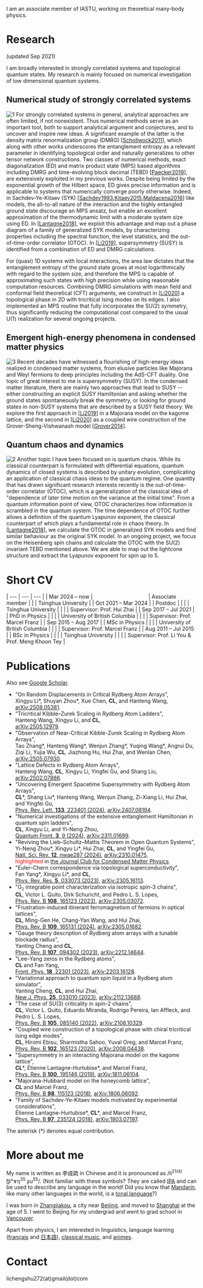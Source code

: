 I am an associate member of IASTU, working on theoretical many-body physics.

# Research
(updated Sep 2021)

I am broadly interested in strongly correlated systems and topological quantum states. 
My research is mainly focused on numerical investigation of low dimensional quantum systems.

## Numerical study of strongly correlated systems
![1](https://raw.githubusercontent.com/chengshul/chengshul.github.io/main/1.png)
For strongly correlated systems in general, analytical approaches are often limited, if not nonexistent. 
Thus numerical methods serve as an important tool, both to support analytical argument and conjectures, and to uncover and inspire new ideas. 
A significant example of the latter is the density matrix renormalization group (DMRG) \[[Schollwock2011](https://doi.org/10.1016/j.aop.2010.09.012)\], which along with other works underscores the entanglement entropy as a relevant parameter in identifying topological order and naturally generalizes to other tensor network constructions. 
Two classes of numerical methods, exact diagonalization (ED) and matrix product state (MPS) based algorithms including DMRG and time-evolving block decimal (TEBD) \[[Paecker2019](https://doi.org/10.1016/j.aop.2019.167998)\], are extensively exploited in my previous works. 
Despite being limited by the exponential growth of the Hilbert space, ED gives precise information and is applicable to systems that numerically converge poorly otherwise. 
Indeed, in Sachdev-Ye-Kitaev (SYK) \[[Sachdev1993](https://doi.org/10.1103/PhysRevLett.70.3339),[Kitaev2015](https://online.kitp.ucsb.edu/online/entangled15/kitaev/),[Maldacena2016](https://doi.org/10.1103/PhysRevD.94.106002)\] like models, the all-to-all nature of the interaction and the highly entangled ground state discourage an MPS ansatz, but enable an excellent approximation of the thermodynamic limit with a moderate system size using ED. 
In \[[Lantagne2018](https://doi.org/10.1103/PhysRevB.97.235124)\], we exploit this advantage and map out a phase diagram of a family of generalized SYK models, by characterizing properties including the spectral function, the level statistics, and the out-of-time-order correlator (OTOC). 
In \[[Li2019](https://doi.org/10.1103/PhysRevB.100.195146)\], supersymmetry (SUSY) is identified from a combination of ED and DMRG calculations.


For (quasi) 1D systems with local interactions, the area law dictates that the entanglement entropy of the ground state grows at most logarithmically with regard to the system size, and therefore the MPS is capable of approximating such states with high precision while using reasonable computation resources. 
Combining DMRG simulations with mean field and conformal field theoretical (CFT) arguments, we construct in \[[Li2020](https://doi.org/10.1103/PhysRevB.102.165123)\] a topological phase in 2D with tricritical Ising modes on its edges. I also implemented an MPS routine that fully incorporates the SU(2) symmetry, thus significantly reducing the computational cost compared to the usual U(1) realization for several ongoing projects.

## Emergent high-energy phenomena in condensed matter physics
![3](https://raw.githubusercontent.com/chengshul/chengshul.github.io/main/3.png)
Recent decades have witnessed a flourishing of high-energy ideas realized in condensed matter systems, from elusive particles like Majorana and Weyl fermions to deep principles including the AdS-CFT duality. One topic of great interest to me is supersymmetry (SUSY).
In the condensed matter literature, there are mainly two approaches that lead to SUSY -- either constructing an explicit SUSY Hamiltonian and asking whether the ground states spontaneously break the symmetry, or looking for ground states in non-SUSY systems that are described by a SUSY field theory. 
We explore the first approach in \[[Li2019](https://doi.org/10.1103/PhysRevB.100.195146)\] in a Majorana model on the kagome lattice, and the second in \[[Li2020](https://doi.org/10.1103/PhysRevB.102.165123)\] as a coupled wire construction of the Grover-Sheng-Vishwanash model \[[Grover2014](https://doi.org/10.1126/science.1248253)\].

## Quantum chaos and dynamics
![2](https://raw.githubusercontent.com/chengshul/chengshul.github.io/main/2.png)
Another topic I have been focused on is quantum chaos. 
While its classical counterpart is formulated with differential equations, quantum dynamics of closed systems is described by unitary evolution, complicating an application of classical chaos ideas to the quantum regime. 
One quantity that has drawn significant research interests recently is the out-of-time-order correlator (OTOC), which is a generalization of the classical idea of "dependence of later time motion on the variance at the initial time". 
From a quantum information point of view, OTOC characterizes how information is scrambled in the quantum system. The time dependence of OTOC further allows a definition of the quantum Lyapunov exponent, the classical counterpart of which plays a fundamental role in chaos theory. 
In \[[Lantagne2018](https://doi.org/10.1103/PhysRevB.97.235124)\], we calculate the OTOC in generalized SYK models and find similar behaviour as the original SYK model. 
In an ongoing project, we focus on the Heisenberg spin chains and calculate the OTOC with the SU(2) invariant TEBD mentioned above. We are able to map out the lightcone structure and extract the Lyapunov exponent for spin up to 5.

# Short CV

| --- | --- | --- |
| Mar 2024 – now | &emsp;&emsp;&emsp;&emsp;&emsp;&emsp;&emsp;&emsp;&emsp;&emsp; | Associate member 
| | | Tsinghua University |
| Oct 2021 – Mar 2024 | | Postdoc |
| | | Tsinghua University |
| | | Supervisor: Prof. Hui Zhai |
| Sep 2017 – Jul 2021 | | PhD in Physics |
| | | University of British Columbia |
| | | Supervisor: Prof. Marcel Franz |
| Sep 2015 – Aug 2017 | | MSc in Physics |
| | | University of British Columbia |
| | | Supervisor: Prof. Marcel Franz |
| Aug 2011 – Jul 2015 | | BSc in Physics |
| | | Tsinghua University |
| | | Supervisor: Prof. Li You & Prof. Meng Khoon Tey |

# Publications
Also see [Google Scholar](https://scholar.google.ca/citations?user=JAjlLSwAAAAJ&hl=en).  
* "On Random Displacements in Critical Rydberg Atom Arrays”,\
Xingyu Li\*, Shuyan Zhou\*, Xue Chen, **CL**, and Hanteng Wang,\
[arXiv:2508.05381](https://arxiv.org/abs/2508.05381).
* "Tricritical Kibble–Zurek Scaling in Rydberg Atom Ladders",\
Hanteng Wang, Xingyu Li, and **CL**,\
[arXiv:2505.12979](https://arxiv.org/abs/2505.12979).
* "Observation of Near-Critical Kibble-Zurek Scaling in Rydberg Atom Arrays",\
Tao Zhang\*, Hanteng Wang\*, Wenjun Zhang\*, Yuqing Wang\*, Angrui Du, Ziqi Li, Yujia Wu, **CL**, Jiazhong Hu, Hui Zhai, and Wenlan Chen,\
[arXiv:2505.07930](https://arxiv.org/abs/2505.07930).
* "Lattice Defects in Rydberg Atom Arrays",\
Hanteng Wang, **CL**, Xingyu Li, Yingfei Gu, and Shang Liu,\
[arXiv:2502.07886](https://arxiv.org/abs/2502.07886).
* "Uncovering Emergent Spacetime Supersymmetry with Rydberg Atom Arrays",\
**CL**\*, Shang Liu\*, Hanteng Wang, Wenjun Zhang, Zi-Xiang Li, Hui Zhai, and Yingfei Gu,\
[Phys. Rev. Lett. **133**, 223401 (2024)](https://doi.org/10.1103/PhysRevLett.133.223401), [arXiv:2407.08194](https://arxiv.org/abs/2407.08194).
* "Numerical investigations of the extensive entanglement Hamiltonian in quantum spin ladders",\
**CL**, Xingyu Li, and Yi-Neng Zhou,\
[Quantum Front. **3**, 9 (2024)](https://doi.org/10.1007/s44214-024-00056-2), [arXiv:2311.01699](https://arxiv.org/abs/2311.01699).
* "Reviving the Lieb–Schultz–Mattis Theorem in Open Quantum Systems",\
Yi-Neng Zhou\*, Xingyu Li\*, Hui Zhai, **CL**, and Yingfei Gu,\
[Natl. Sci. Rev. **12**, nwae287 (2024)](https://doi.org/10.1093/nsr/nwae287), [arXiv:2310.01475](https://arxiv.org/abs/2310.01475),\
<span style="color:red">highlighted</span> in [the Journal Club for Condensed Matter Physics](https://doi.org/10.36471/JCCM_February_2024_01).
* "Euler–Chern correspondence via topological superconductivity",\
Fan Yang\*, Xingyu Li\*, and **CL**,\
[Phys. Rev. Res. **5**, 033073 (2023)](https://doi.org/10.1103/PhysRevResearch.5.033073), [arXiv:2305.16113](https://arxiv.org/abs/2305.16113).
* "G<sub style="font-size: 0.7em; vertical-align: sub">2</sub> integrable point characterization via isotropic spin-3 chains",\
**CL**, Victor L. Quito, Dirk Schuricht, and Pedro L. S. Lopes,\
[Phys. Rev. B **108**, 165123 (2023)](https://doi.org/10.1103/PhysRevB.108.165123), [arXiv:2305.03072](https://arxiv.org/abs/2305.03072).
* "Frustration-induced itinerant ferromagnetism of fermions in optical lattices",\
**CL**, Ming-Gen He, Chang-Yan Wang, and Hui Zhai,\
[Phys. Rev. B **109**, 165131 (2024)](https://doi.org/10.1103/PhysRevB.109.165131), [arXiv:2305.01682](https://arxiv.org/abs/2305.01682).
* "Gauge theory description of Rydberg atom arrays with a tunable blockade radius",\
Yanting Cheng and **CL**,\
[Phys. Rev. B **107**, 094302 (2023)](https://doi.org/10.1103/PhysRevB.107.094302), [arXiv:2212.14644](https://arxiv.org/abs/2212.14644).
* "Lee–Yang zeros in the Rydberg atoms",\
**CL** and Fan Yang,\
[Front. Phys. **18**, 22301 (2023)](https://doi.org/10.1007/s11467-022-1226-6), [arXiv:2203.16128](https://arxiv.org/abs/2203.16128).
* "Variational approach to quantum spin liquid in a Rydberg atom simulator",\
Yanting Cheng, **CL**, and Hui Zhai,\
[New J. Phys. **25**, 033010 (2023)](https://doi.org/10.1088/1367-2630/acc125), [arXiv:2112.13688](https://arxiv.org/abs/2112.13688).
* "The case of SU(3) criticality in spin-2 chains",\
**CL**, Victor L. Quito, Eduardo Miranda, Rodrigo Pereira, Ian Affleck, and Pedro L. S. Lopes,\
[Phys. Rev. B **105**, 085140 (2022)](https://doi.org/10.1103/PhysRevB.105.085140), [arXiv:2108.10329](https://arxiv.org/abs/2108.10329).
* "Coupled wire construction of a topological phase with chiral tricritical Ising edge modes",\
**CL**, Hiromi Ebisu, Sharmistha Sahoo, Yuval Oreg, and Marcel Franz,\
[Phys. Rev. B **102**, 165123 (2020)](https://doi.org/10.1103/PhysRevB.102.165123), [arXiv:2008.04438](https://arxiv.org/abs/2008.04438).  
* "Supersymmetry in an interacting Majorana model on the kagome lattice",\
**CL**\*, Étienne Lantagne-Hurtubise\*, and Marcel Franz,\
[Phys. Rev. B **100**, 195146 (2019)](https://doi.org/10.1103/PhysRevB.100.195146), [arXiv:1811.06104](https://arxiv.org/abs/1811.06104).  
* "Majorana-Hubbard model on the honeycomb lattice",\
**CL** and Marcel Franz,\
[Phys. Rev. B **98**, 115123 (2018)](https://doi.org/10.1103/PhysRevB.98.115123), [arXiv:1806.06092](https://arxiv.org/abs/1806.06092).  
* "Family of Sachdev-Ye-Kitaev models motivated by experimental considerations",\
Étienne Lantagne-Hurtubise\*, **CL**\*, and Marcel Franz,\
[Phys. Rev. B **97**, 235124 (2018)](https://doi.org/10.1103/PhysRevB.97.235124), [arXiv:1803.07197](https://arxiv.org/abs/1803.07197).  

The asterisk (\*) denotes equal contribution.

# More about me
My name is written as 李成疏 in Chinese and it is pronounced as /li<sup>21(4)</sup> ʈ͡ʂʰɤŋ<sup>35</sup> ʂu<sup>55</sup>/. 
(Not familiar with these symbols? They are called [IPA](https://en.wikipedia.org/wiki/International_Phonetic_Alphabet) and can be used to describe any language in the world! Did you know that [Mandarin](https://en.wikipedia.org/wiki/Standard_Chinese), like many other languages in the world, is a [tonal language](https://en.wikipedia.org/wiki/Tone_(linguistics))?) 

I was born in [Zhangjiakou](https://en.wikipedia.org/wiki/Zhangjiakou), a city near [Beijing](https://en.wikipedia.org/wiki/Beijing), and moved to [Shanghai](https://en.wikipedia.org/wiki/Shanghai) at the age of 5.  I went to Beijing for my undergrad and went to grad school in [Vancouver](https://en.wikipedia.org/wiki/Vancouver).

Apart from physics, I am interested in linguistics, language learning ([français](https://en.wikipedia.org/wiki/French_language) and [日本語](https://en.wikipedia.org/wiki/Japanese_language)), [classical music](https://youtu.be/yM8CFR01KwQ), and [animes](https://en.wikipedia.org/wiki/Puella_Magi_Madoka_Magica). 

# Contact
lichengshu272(at)gmail(dot)com

